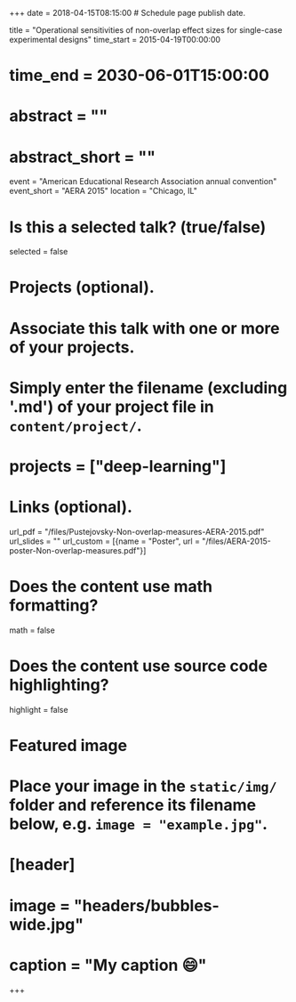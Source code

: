 +++
date = 2018-04-15T08:15:00  # Schedule page publish date.

title = "Operational sensitivities of non-overlap effect sizes for single-case experimental designs"
time_start = 2015-04-19T00:00:00
# time_end = 2030-06-01T15:00:00
# abstract = ""
# abstract_short = ""
event = "American Educational Research Association annual convention"
event_short = "AERA 2015"
location = "Chicago, IL"


# Is this a selected talk? (true/false)
selected = false

# Projects (optional).
#   Associate this talk with one or more of your projects.
#   Simply enter the filename (excluding '.md') of your project file in `content/project/`.
# projects = ["deep-learning"]

# Links (optional).
url_pdf = "/files/Pustejovsky-Non-overlap-measures-AERA-2015.pdf"
url_slides = ""
url_custom = [{name = "Poster", url = "/files/AERA-2015-poster-Non-overlap-measures.pdf"}]

# Does the content use math formatting?
math = false

# Does the content use source code highlighting?
highlight = false

# Featured image
# Place your image in the `static/img/` folder and reference its filename below, e.g. `image = "example.jpg"`.
# [header]
# image = "headers/bubbles-wide.jpg"
# caption = "My caption :smile:"

+++

